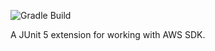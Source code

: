 ![Gradle Build](https://github.com/arhohuttunen/awsclient-junit5/workflows/Gradle%20Build/badge.svg)

A JUnit 5 extension for working with AWS SDK.